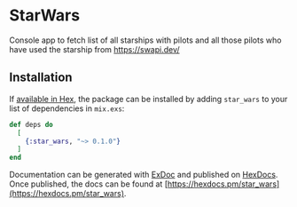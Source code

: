 # StarWars

Console app to fetch list of all starships with pilots and all those pilots who have used the starship from  https://swapi.dev/

## Installation

If [available in Hex](https://hex.pm/docs/publish), the package can be installed
by adding `star_wars` to your list of dependencies in `mix.exs`:

```elixir
def deps do
  [
    {:star_wars, "~> 0.1.0"}
  ]
end
```

Documentation can be generated with [ExDoc](https://github.com/elixir-lang/ex_doc)
and published on [HexDocs](https://hexdocs.pm). Once published, the docs can
be found at [https://hexdocs.pm/star_wars](https://hexdocs.pm/star_wars).

